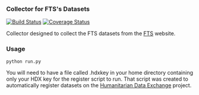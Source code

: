 ### Collector for FTS's Datasets
[![Build Status](https://travis-ci.org/OCHA-DAP/hdxscraper-fts.svg?branch=master&ts=1)](https://travis-ci.org/OCHA-DAP/hdxscraper-fts) [![Coverage Status](https://coveralls.io/repos/github/OCHA-DAP/hdxscraper-fts/badge.svg?branch=master&ts=1)](https://coveralls.io/github/OCHA-DAP/hdxscraper-fts?branch=master)

Collector designed to collect the FTS datasets from the [FTS](https://fts.unocha.org/) website.

### Usage

    python run.py

You will need to have a file called .hdxkey in your home directory containing only your HDX key for the register script to run. That script was created to automatically register datasets on the [Humanitarian Data Exchange](http://data.humdata.org/) project.